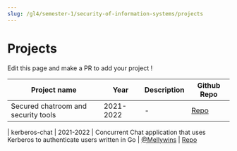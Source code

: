 ```yaml
---
slug: /gl4/semester-1/security-of-information-systems/projects
---
```


# Projects

Edit this page and make a PR to add your project !

| Project name | Year | Description | Github Repo |
| --- | --- | --- | --- |
| Secured chatroom and security tools | 2021-2022 | - | [Repo](https://github.com/MelekElloumi/Security-tools-and-chatroom) |

| kerberos-chat | 2021-2022 | Concurrent Chat application that uses Kerberos to authenticate users written in Go | [@Mellywins](https://github.com/Mellywins) | [Repo](https://github.com/Mellywins/kerberos-chat)
